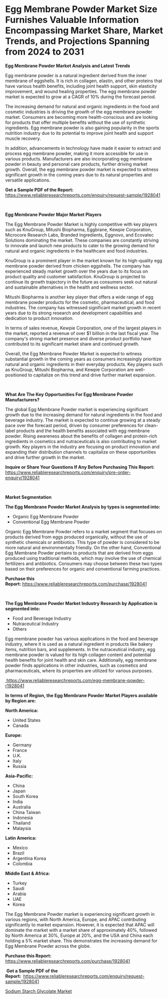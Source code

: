 <p><h1>Egg Membrane Powder Market Size Furnishes Valuable Information Encompassing Market Share, Market Trends, and Projections Spanning from 2024 to 2031</h1></p><p><strong>Egg Membrane Powder Market Analysis and Latest Trends</strong></p>
<p><p>Egg membrane powder is a natural ingredient derived from the inner membrane of eggshells. It is rich in collagen, elastin, and other proteins that have various health benefits, including joint health support, skin elasticity improvement, and wound healing properties. The egg membrane powder market is expected to grow at a CAGR of 10% during the forecast period.</p><p>The increasing demand for natural and organic ingredients in the food and cosmetic industries is driving the growth of the egg membrane powder market. Consumers are becoming more health-conscious and are looking for products that offer multiple benefits without the use of synthetic ingredients. Egg membrane powder is also gaining popularity in the sports nutrition industry due to its potential to improve joint health and support muscle recovery.</p><p>In addition, advancements in technology have made it easier to extract and process egg membrane powder, making it more accessible for use in various products. Manufacturers are also incorporating egg membrane powder in beauty and personal care products, further driving market growth. Overall, the egg membrane powder market is expected to witness significant growth in the coming years due to its natural properties and versatile applications.</p></p>
<p><strong>Get a Sample PDF of the Report:&nbsp;</strong> <a href="https://www.reliableresearchreports.com/enquiry/request-sample/1928041">https://www.reliableresearchreports.com/enquiry/request-sample/1928041</a></p>
<p>&nbsp;</p>
<p><strong>Egg Membrane Powder Major Market Players</strong></p>
<p><p>The Egg Membrane Powder Market is highly competitive with key players such as KnuGroup, Mitushi Biopharma, Eggbrane, Kewpie Corporation, Microcore Research Labs, Branded Ingredients, Eggnovo, and Ecovatec Solutions dominating the market. These companies are constantly striving to innovate and launch new products to cater to the growing demand for natural and organic ingredients in the healthcare and food industries.</p><p>KnuGroup is a prominent player in the market known for its high-quality egg membrane powder derived from chicken eggshells. The company has experienced steady market growth over the years due to its focus on product quality and customer satisfaction. KnuGroup is projected to continue its growth trajectory in the future as consumers seek out natural and sustainable alternatives in the health and wellness sector.</p><p>Mitushi Biopharma is another key player that offers a wide range of egg membrane powder products for the cosmetic, pharmaceutical, and food industries. The company has witnessed significant market growth in recent years due to its strong research and development capabilities and dedication to product innovation.</p><p>In terms of sales revenue, Kewpie Corporation, one of the largest players in the market, reported a revenue of over $1 billion in the last fiscal year. The company's strong market presence and diverse product portfolio have contributed to its significant market share and continued growth.</p><p>Overall, the Egg Membrane Powder Market is expected to witness substantial growth in the coming years as consumers increasingly prioritize natural and organic ingredients in their everyday products. Key players such as KnuGroup, Mitushi Biopharma, and Kewpie Corporation are well-positioned to capitalize on this trend and drive further market expansion.</p></p>
<p>&nbsp;</p>
<p><strong>What Are The Key Opportunities For Egg Membrane Powder Manufacturers?</strong></p>
<p><p>The global Egg Membrane Powder market is experiencing significant growth due to the increasing demand for natural ingredients in the food and beverage industry. The market is expected to continue growing at a steady pace over the forecast period, driven by consumer preferences for clean-label products and the health benefits associated with egg membrane powder. Rising awareness about the benefits of collagen and protein-rich ingredients in cosmetics and nutraceuticals is also contributing to market growth. Key players in the industry are focusing on product innovation and expanding their distribution channels to capitalize on these opportunities and drive further growth in the market.</p></p>
<p><strong>Inquire or Share Your Questions If Any Before Purchasing This Report:</strong> <a href="https://www.reliableresearchreports.com/enquiry/pre-order-enquiry/1928041">https://www.reliableresearchreports.com/enquiry/pre-order-enquiry/1928041</a></p>
<p>&nbsp;</p>
<p><strong>Market Segmentation</strong></p>
<p><strong>The Egg Membrane Powder Market Analysis by types is segmented into:</strong></p>
<p><ul><li>Organic Egg Membrane Powder</li><li>Conventional Egg Membrane Powder</li></ul></p>
<p><p>Organic Egg Membrane Powder refers to a market segment that focuses on products derived from eggs produced organically, without the use of synthetic chemicals or antibiotics. This type of powder is considered to be more natural and environmentally friendly. On the other hand, Conventional Egg Membrane Powder pertains to products that are derived from eggs produced using traditional methods, which may involve the use of chemical fertilizers and antibiotics. Consumers may choose between these two types based on their preferences for organic and conventional farming practices.</p></p>
<p><strong>Purchase this Report:&nbsp;</strong><a href="https://www.reliableresearchreports.com/purchase/1928041">https://www.reliableresearchreports.com/purchase/1928041</a></p>
<p>&nbsp;</p>
<p><strong>The Egg Membrane Powder Market Industry Research by Application is segmented into:</strong></p>
<p><ul><li>Food and Beverage Industry</li><li>Nutraceutical Industry</li><li>Others</li></ul></p>
<p><p>Egg membrane powder has various applications in the food and beverage industry, where it is used as a natural ingredient in products like bakery items, nutrition bars, and supplements. In the nutraceutical industry, egg membrane powder is valued for its high collagen content and potential health benefits for joint health and skin care. Additionally, egg membrane powder finds applications in other industries, such as cosmetics and pharmaceuticals, where its properties are utilized for various purposes.</p></p>
<p><a href="https://www.reliableresearchreports.com/egg-membrane-powder-r1928041">&nbsp;https://www.reliableresearchreports.com/egg-membrane-powder-r1928041</a></p>
<p><strong>In terms of Region, the Egg Membrane Powder Market Players available by Region are:</strong></p>
<p>
    <p> <strong> North America: </strong>
        <ul>
            <li>United States</li>
            <li>Canada</li>
        </ul>
        </p> 
    <p> <strong> Europe: </strong>
        <ul>
            <li>Germany</li>
            <li>France</li>
            <li>U.K.</li>
            <li>Italy</li>
            <li>Russia</li>
        </ul>
        </p> 
    <p> <strong> Asia-Pacific: </strong>
        <ul>
            <li>China</li>
            <li>Japan</li>
            <li>South Korea</li>
            <li>India</li>
            <li>Australia</li>
            <li>China Taiwan</li>
            <li>Indonesia</li>
            <li>Thailand</li>
            <li>Malaysia</li>
        </ul>
        </p> 
    <p> <strong> Latin America: </strong>
        <ul>
            <li>Mexico</li>
            <li>Brazil</li>
            <li>Argentina Korea</li>
            <li>Colombia</li>
        </ul>
        </p> 
    <p> <strong> Middle East & Africa: </strong>
        <ul>
            <li>Turkey</li>
            <li>Saudi</li>
            <li>Arabia</li>
            <li>UAE</li>
            <li>Korea</li>
        </ul>
    </p>
    </p>
<p><p>The Egg Membrane Powder market is experiencing significant growth in various regions, with North America, Europe, and APAC contributing significantly to market expansion. However, it is expected that APAC will dominate the market with a market share of approximately 40%, followed by North America at 30%, Europe at 20%, and the USA and China each holding a 5% market share. This demonstrates the increasing demand for Egg Membrane Powder across the globe.</p></p>
<p><strong>Purchase this Report: </strong><a href="https://www.reliableresearchreports.com/purchase/1928041">https://www.reliableresearchreports.com/purchase/1928041</a></p>
<p>&nbsp;<strong>Get a Sample PDF of the Report:&nbsp;&nbsp;</strong><a href="https://www.reliableresearchreports.com/enquiry/request-sample/1928041">https://www.reliableresearchreports.com/enquiry/request-sample/1928041</a></p>
<p><strong></strong></p>
<p><p><a href="https://meowing-canidae-761.notion.site/Sodium-Starch-Glycolate-Market-Size-Furnishes-Valuable-Information-Encompassing-Market-Share-Market-67b81d32ee9c470e8a5db8902bdcb8ad">Sodium Starch Glycolate Market</a></p></p>